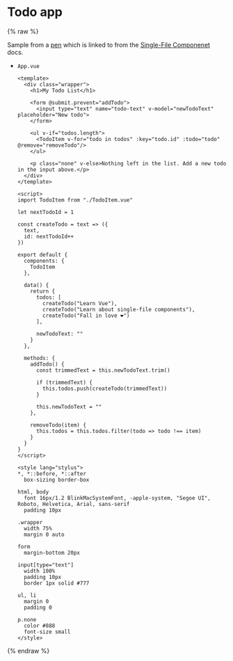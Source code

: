 # Todo app

{% raw %}

Sample from a [pen](https://codesandbox.io/s/vue-todo-list-app-with-single-file-component-vzkl3?file=/src/App.vue:0-1551) which is linked to from the [Single-File Componenet](https://v3.vuejs.org/guide/single-file-component.html#what-about-separation-of-concerns) docs.

- `App.vue`
    ```vue
    <template>
      <div class="wrapper">
        <h1>My Todo List</h1>
        
        <form @submit.prevent="addTodo">
          <input type="text" name="todo-text" v-model="newTodoText" placeholder="New todo">
        </form>
        
        <ul v-if="todos.length">
          <TodoItem v-for="todo in todos" :key="todo.id" :todo="todo" @remove="removeTodo"/>
        </ul>
        
        <p class="none" v-else>Nothing left in the list. Add a new todo in the input above.</p>
      </div>
    </template>

    <script>
    import TodoItem from "./TodoItem.vue"

    let nextTodoId = 1

    const createTodo = text => ({
      text,
      id: nextTodoId++
    })

    export default {
      components: {
        TodoItem
      },

      data() {
        return {
          todos: [
            createTodo("Learn Vue"),
            createTodo("Learn about single-file components"),
            createTodo("Fall in love ❤️")
          ],

          newTodoText: ""
        }
      },

      methods: {
        addTodo() {
          const trimmedText = this.newTodoText.trim()

          if (trimmedText) {
            this.todos.push(createTodo(trimmedText))
          }

          this.newTodoText = ""
        },

        removeTodo(item) {
          this.todos = this.todos.filter(todo => todo !== item)
        }
      }
    }
    </script>

    <style lang="stylus">
    *, *::before, *::after 
      box-sizing border-box

    html, body
      font 16px/1.2 BlinkMacSystemFont, -apple-system, "Segoe UI", Roboto, Helvetica, Arial, sans-serif
      padding 10px

    .wrapper
      width 75%
      margin 0 auto

    form
      margin-bottom 20px

    input[type="text"]
      width 100%
      padding 10px
      border 1px solid #777

    ul, li
      margin 0
      padding 0

    p.none
      color #888
      font-size small
    </style>
    ```

{% endraw %}
